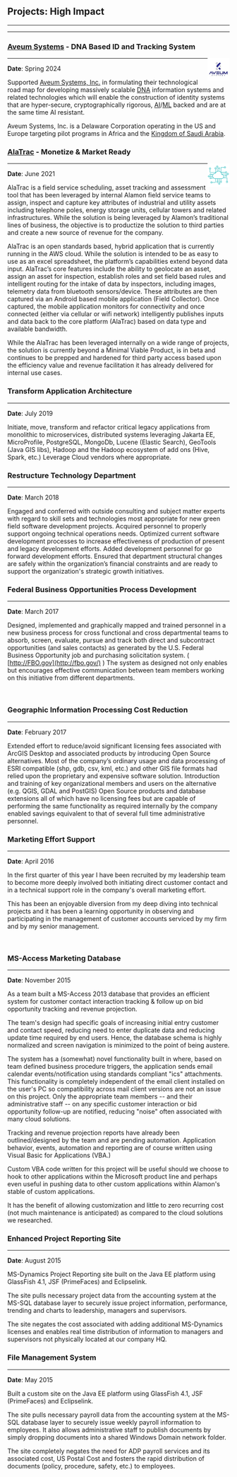 ## Projects: High Impact

---

---

### [Aveum Systems](https://www.aveumsystems.com) \- DNA Based ID and Tracking System

<img src="images/aveum_logo.png" alt="Aveum_Logo" style="width:10%; float: right;">

---

**Date**: Spring 2024

Supported [Aveum Systems, Inc.](https://www.aveumsystems.com/) in formulating their
technological road map for developing massively scalable [DNA](https://en.wikipedia.org/wiki/DNA) information systems and
related technologies which will enable the construction of identity systems that are hyper-secure, cryptographically
rigorous, [AI](https://en.wikipedia.org/wiki/Artificial_intelligence)/[ML](https://en.wikipedia.org/wiki/Machine_learning)
backed and are at the same time AI resistant.

Aveum Systems, Inc. is a Delaware Corporation operating in the US and Europe targeting pilot programs in Africa and
the [Kingdom of Saudi Arabia](https://houseofsaud.com/).

### [AlaTrac](https://alatrac.com) \- Monetize & Market Ready

<img src="images/alatrac_logo.png" alt="Alatrac_Logo" style="width:10%; float: right;">

---

**Date**: June 2021

AlaTrac is a field service scheduling, asset tracking and assessment tool that has been leveraged by internal Alamon field service teams to assign, inspect and capture key attributes of industrial and utility assets including telephone poles, energy storage units, cellular towers and related infrastructures. While the solution is being leveraged by Alamon’s traditional lines of business, the objective is to productize the solution to third parties and create a new source of revenue for the company.

AlaTrac is an open standards based, hybrid application that is currently running in the AWS cloud. While the solution is intended to be as easy to use as an excel spreadsheet, the platform’s capabilities extend beyond data input. AlaTrac’s core features include the ability to geolocate an asset, assign an asset for inspection, establish roles and set field based rules and intelligent routing for the intake of data by inspectors, including images, telemetry data from bluetooth sensors/device. These attributes are then captured via an Android based mobile application (Field Collector). Once captured, the mobile application monitors for connectivity and once connected (either via cellular or wifi network) intelligently publishes inputs and data back to the core platform (AlaTrac) based on data type and available bandwidth.

While the AlaTrac has been leveraged internally on a wide range of projects, the solution is currently beyond a Minimal Viable Product, is in beta and continues to be prepped and hardened for third party access based upon the efficiency value and revenue facilitation it has already delivered for internal use cases.

### Transform Application Architecture

---

**Date**: July 2019

Initiate, move, transform and refactor critical legacy applications from monolithic to microservices, distributed systems leveraging Jakarta EE, MicroProfile, PostgreSQL, MongoDb, Lucene (Elastic Search), GeoTools (Java GIS libs), Hadoop and the Hadoop ecosystem of add ons (Hive, Spark, etc.) Leverage Cloud vendors where appropriate.

### Restructure Technology Department

---

**Date**: March 2018

Engaged and conferred with outside consulting and subject matter experts with regard to skill sets and technologies most appropriate for new green field software development projects. Acquired personnel to properly support ongoing technical operations needs. Optimized current software development processes to increase effectiveness of production of present and legacy development efforts. Added development personnel for go forward development efforts. Ensured that department structural changes are safely within the organization’s financial constraints and are ready to support the organization's strategic growth initiatives.

### Federal Business Opportunities Process Development

---

**Date**: March 2017

Designed, implemented and graphically mapped and trained personnel in a new business process for cross functional and cross departmental teams to absorb, screen, evaluate, pursue and track both direct and subcontract opportunities (and sales contacts) as generated by the U.S. Federal Business Opportunity job and purchasing solicitation system. ( [http://FBO.gov](http://fbo.gov/) ) The system as designed not only enables but encourages effective communication between team members working on this initiative from different departments.

<div style="page-break-before:always">&nbsp;</div>
<p></p>

### Geographic Information Processing Cost Reduction

---

**Date**: February 2017

Extended effort to reduce/avoid significant licensing fees associated with ArcGIS Desktop and associated products by introducing Open Source alternatives. Most of the company’s ordinary usage and data processing of ESRI compatible (shp, gdb, csv, kml, etc.) and other GIS file formats had relied upon the proprietary and expensive software solution. Introduction and training of key organizational members and users on the alternative (e.g. QGIS, GDAL and PostGIS) Open Source products and database extensions all of which have no licensing fees but are capable of performing the same functionality as required internally by the company enabled savings equivalent to that of several full time administrative personnel.

### Marketing Effort Support

---

**Date**: April 2016

In the first quarter of this year I have been recruited by my leadership team to become more deeply involved both initiating direct customer contact and in a technical support role in the company's overall marketing effort.

This has been an enjoyable diversion from my deep diving into technical projects and it has been a learning opportunity in observing and participating in the management of customer accounts serviced by my firm and by my senior management.

<div style="page-break-before:always">&nbsp;</div>
<p></p>

### MS-Access Marketing Database

---

**Date**: November 2015

As a team built a MS-Access 2013 database that provides an efficient system for customer contact interaction tracking & follow up on bid opportunity tracking and revenue projection.

The team's design had specific goals of increasing initial entry customer and contact speed, reducing need to enter duplicate data and reducing update time required by end users. Hence, the database schema is highly normalized and screen navigation is minimized to the point of being austere.

The system has a (somewhat) novel functionality built in where, based on team defined business procedure triggers, the application sends email calendar events/notification using standards compliant "ics" attachments. This functionality is completely independent of the email client installed on the user's PC so compatibility across mail client versions are not an issue on this project. Only the appropriate team members \-- and their administrative staff \-- on any specific customer interaction or bid opportunity follow-up are notified, reducing "noise" often associated with many cloud solutions.

Tracking and revenue projection reports have already been outlined/designed by the team and are pending automation. Application behavior, events, automation and reporting are of course written using Visual Basic for Applications (VBA.)

Custom VBA code written for this project will be useful should we choose to hook to other applications within the Microsoft product line and perhaps even useful in pushing data to other custom applications within Alamon's stable of custom applications.

It has the benefit of allowing customization and little to zero recurring cost (not much maintenance is anticipated) as compared to the cloud solutions we researched.

### Enhanced Project Reporting Site

---

**Date**: August 2015

MS-Dynamics Project Reporting site built on the Java EE platform using GlassFish 4.1, JSF (PrimeFaces) and Eclipselink.

The site pulls necessary project data from the accounting system at the MS-SQL database layer to securely issue project information, performance, trending and charts to leadership, managers and supervisors.

The site negates the cost associated with adding additional MS-Dynamics licenses and enables real time distribution of information to managers and supervisors not physically located at our company HQ.

### File Management System

---

**Date**: May 2015

Built a custom site on the Java EE platform using GlassFish 4.1, JSF (PrimeFaces) and Eclipselink.

The site pulls necessary payroll data from the accounting system at the MS-SQL database layer to securely issue weekly payroll information to employees. It also allows administrative staff to publish documents by simply dropping documents into a shared Windows Domain network folder.

The site completely negates the need for ADP payroll services and its associated cost, US Postal Cost and fosters the rapid distribution of documents (policy, procedure, safety, etc.) to employees.
